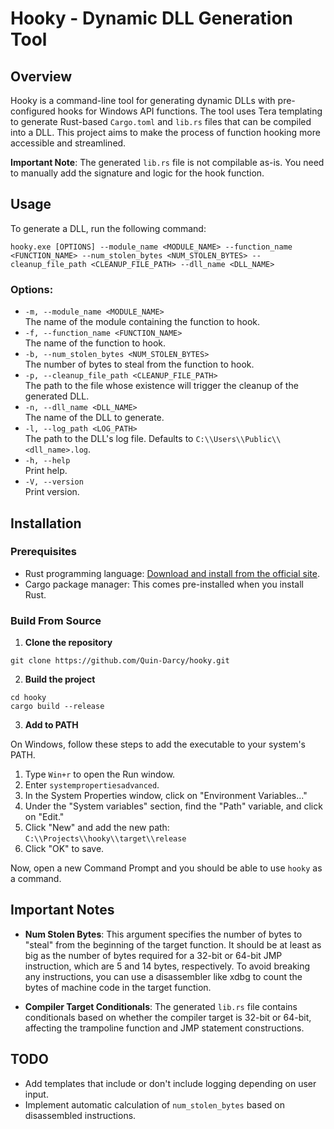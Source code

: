 # Hooky - Dynamic DLL Generation Tool

## Overview

Hooky is a command-line tool for generating dynamic DLLs with pre-configured hooks for Windows API functions. The tool uses Tera templating to generate Rust-based `Cargo.toml` and `lib.rs` files that can be compiled into a DLL. This project aims to make the process of function hooking more accessible and streamlined.

**Important Note**: The generated `lib.rs` file is not compilable as-is. You need to manually add the signature and logic for the hook function.

## Usage

To generate a DLL, run the following command:

```
hooky.exe [OPTIONS] --module_name <MODULE_NAME> --function_name <FUNCTION_NAME> --num_stolen_bytes <NUM_STOLEN_BYTES> --cleanup_file_path <CLEANUP_FILE_PATH> --dll_name <DLL_NAME>
```

### Options:

- `-m, --module_name <MODULE_NAME>`  
  The name of the module containing the function to hook.
- `-f, --function_name <FUNCTION_NAME>`  
  The name of the function to hook.
- `-b, --num_stolen_bytes <NUM_STOLEN_BYTES>`  
  The number of bytes to steal from the function to hook.
- `-p, --cleanup_file_path <CLEANUP_FILE_PATH>`  
  The path to the file whose existence will trigger the cleanup of the generated DLL.
- `-n, --dll_name <DLL_NAME>`  
  The name of the DLL to generate.
- `-l, --log_path <LOG_PATH>`  
  The path to the DLL's log file. Defaults to `C:\\Users\\Public\\<dll_name>.log`.
- `-h, --help`  
  Print help.
- `-V, --version`  
  Print version.

## Installation

### Prerequisites

- Rust programming language: [Download and install from the official site](https://www.rust-lang.org/tools/install).
- Cargo package manager: This comes pre-installed when you install Rust.

### Build From Source

1. **Clone the repository**

  ```shell
  git clone https://github.com/Quin-Darcy/hooky.git
  ```

2. **Build the project**

  ```shell
  cd hooky
  cargo build --release
  ```

3. **Add to PATH**

  On Windows, follow these steps to add the executable to your system's PATH.

  1. Type `Win+r` to open the Run window.
  2. Enter `systempropertiesadvanced`.
  3. In the System Properties window, click on "Environment Variables..."
  4. Under the "System variables" section, find the "Path" variable, and click on "Edit."
  5. Click "New" and add the new path: `C:\\Projects\\hooky\\target\\release`
  6. Click "OK" to save.

  Now, open a new Command Prompt and you should be able to use `hooky` as a command.

## Important Notes

- **Num Stolen Bytes**: This argument specifies the number of bytes to "steal" from the beginning of the target function. It should be at least as big as the number of bytes required for a 32-bit or 64-bit JMP instruction, which are 5 and 14 bytes, respectively. To avoid breaking any instructions, you can use a disassembler like xdbg to count the bytes of machine code in the target function.
  
- **Compiler Target Conditionals**: The generated `lib.rs` file contains conditionals based on whether the compiler target is 32-bit or 64-bit, affecting the trampoline function and JMP statement constructions.

## TODO

- Add templates that include or don't include logging depending on user input.
- Implement automatic calculation of `num_stolen_bytes` based on disassembled instructions.

